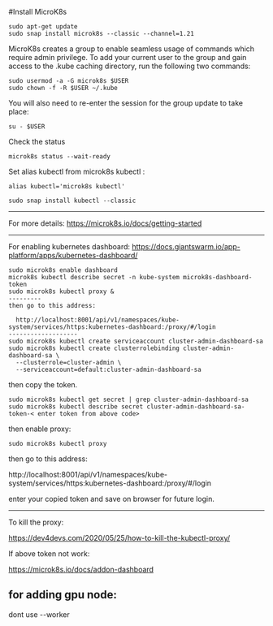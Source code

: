 
#Install MicroK8s
```
sudo apt-get update
sudo snap install microk8s --classic --channel=1.21
```
MicroK8s creates a group to enable seamless usage of commands which require admin privilege. To add your current user to the group and gain access to the .kube caching directory, run the following two commands:
```
sudo usermod -a -G microk8s $USER
sudo chown -f -R $USER ~/.kube
```
You will also need to re-enter the session for the group update to take place:
```
su - $USER
```
Check the status
```
microk8s status --wait-ready

```
Set alias kubectl from microk8s kubectl :
```
alias kubectl='microk8s kubectl'

sudo snap install kubectl --classic
```
*******************
For more details:
https://microk8s.io/docs/getting-started
*******************
For enabling kubernetes dashboard:
https://docs.giantswarm.io/app-platform/apps/kubernetes-dashboard/
```
sudo microk8s enable dashboard
microk8s kubectl describe secret -n kube-system microk8s-dashboard-token
sudo microk8s kubectl proxy &
---------
then go to this address:
  
  http://localhost:8001/api/v1/namespaces/kube-system/services/https:kubernetes-dashboard:/proxy/#/login
-------------------
sudo microk8s kubectl create serviceaccount cluster-admin-dashboard-sa
sudo microk8s kubectl create clusterrolebinding cluster-admin-dashboard-sa \
  --clusterrole=cluster-admin \
  --serviceaccount=default:cluster-admin-dashboard-sa
  ```
  then copy the token.
  ```
  sudo microk8s kubectl get secret | grep cluster-admin-dashboard-sa
  sudo microk8s kubectl describe secret cluster-admin-dashboard-sa-token-< enter token from above code>
  ```
  
  then enable proxy:
  ```
  sudo microk8s kubectl proxy
  ```
  
  then go to this address:
  
  http://localhost:8001/api/v1/namespaces/kube-system/services/https:kubernetes-dashboard:/proxy/#/login
  
  enter your copied token and save on browser for future login.
  *********************************
  To kill the proxy:
  
  https://dev4devs.com/2020/05/25/how-to-kill-the-kubectl-proxy/
  
  If above token not work:
  
  https://microk8s.io/docs/addon-dashboard

  ## for adding gpu node:
  dont use --worker
